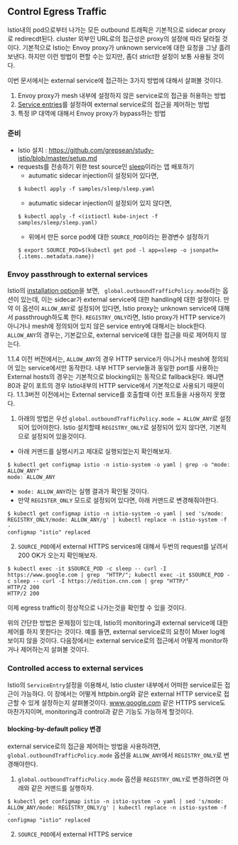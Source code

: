 ## Control Egress Traffic

Istio내의 pod으로부터 나가는 모든 outbound 트래픽은 기본적으로 sidecar proxy로 redirecdt된다. cluster 외부인 URL로의 접근성은 proxy의 설정에 따라 달라질 것 이다. 기본적으로 Istio는 Envoy proxy가 unknown service에 대한 요청을 그냥 흘려보낸다. 하지만 이런 방법이 편할 수는 있지만, 좀더 strict한 설정이 보통 사용될 것이다.

이번 문서에서는 external service에 접근하는 3가지 방법에 대해서 살펴볼 것이다.
1. Envoy proxy가 mesh 내부에 설정하지 않은 service로의 접근을 허용하는 방법
2. [Service entries](https://istio.io/docs/reference/config/networking/v1alpha3/service-entry/)를 설정하여 external service로의 접근을 제어하는 방법
3. 특정 IP 대역에 대해서 Envoy proxy가 bypass하는 방법


### 준비 
- Istio 설치 : https://github.com/grepsean/study-istio/blob/master/setup.md
- requests를 전송하기 위한 test source인 [sleep](https://github.com/istio/istio/tree/release-1.1/samples/sleep)이라는 앱 배포하기
  - autumatic sidecar injection이 설정되어 있다면,
  ```console
  $ kubectl apply -f samples/sleep/sleep.yaml
  ```
  - autumatic sidecar injection이 설정되어 있지 않다면,
  ```console
  $ kubectl apply -f <(istioctl kube-inject -f samples/sleep/sleep.yaml)
  ```
  - 위에서 만든 sorce pod에 대한 `SOURCE_POD`이라는 환경변수 설정하기 
  ```console
  $ export SOURCE_POD=$(kubectl get pod -l app=sleep -o jsonpath={.items..metadata.name})
  ```

### Envoy passthrough to external services
Istio의 [installation option](https://istio.io/docs/reference/config/installation-options/)을 보면, ` global.outboundTrafficPolicy.mode`라는 옵션이 있는데, 이는 sidecar가 external service에 대한 handling에 대한 설정이다. 
만약 이 옵션이 `ALLOW_ANY`로 설정되어 있다면, Istio proxy는 unknown service에 대해서 passthrough하도록 한다. 
`REGISTRY_ONLY`라면, Istio proxy가 HTTP service가 아니거나 mesh에 정의되어 있지 않은 service entry에 대해서는 block한다.
`ALLOW_ANY`의 경우는, 기본값으로, external service에 대한 접근을 따로 제어하지 않는다. 

1.1.4 이전 버전에서는, `ALLOW_ANY`의 경우 HTTP service가 아니거나 mesh에 정의되어 있는 service에서만 동작한다. 내부 HTTP servie들과 동일한 port를 사용하는 External hosts의 경우는 기본적으로 blocking되는 동작으로 fallback된다. 왜냐면 80과 같이 포트의 경우 Istio내부의 HTTP service에서 기본적으로 사용되기 때문이다. 1.1.3버전 이전에서는 External service를 호출할때 이런 포트들을 사용하지 못했다.

1. 아래의 방법은 우선 `global.outboundTrafficPolicy.mode = ALLOW_ANY`로 설정되어 있어야한다. Istio 설치할때 `REGISTRY_ONLY`로 설정되어 있지 않다면, 기본적으로 설정되어 있을것이다.
  - 아래 커맨드를 실행시키고 제대로 실행되었는지 확인해보자.
```console
$ kubectl get configmap istio -n istio-system -o yaml | grep -o "mode: ALLOW_ANY"
mode: ALLOW_ANY
```
  - `mode: ALLOW_ANY`라는 실행 결과가 확인될 것이다.
  - 만약 `REGISTER_ONLY` 모드로 설정되어 있다면, 아래 커맨드로 변경해줘야한다.  
```console
$ kubectl get configmap istio -n istio-system -o yaml | sed 's/mode: REGISTRY_ONLY/mode: ALLOW_ANY/g' | kubectl replace -n istio-system -f -
configmap "istio" replaced
```

2. `SOURCE_POD`에서 external HTTPS services에 대해서 두번의 request를 날려서 200 OK가 오는지 확인해보자.
```console
$ kubectl exec -it $SOURCE_POD -c sleep -- curl -I https://www.google.com | grep  "HTTP/"; kubectl exec -it $SOURCE_POD -c sleep -- curl -I https://edition.cnn.com | grep "HTTP/"
HTTP/2 200
HTTP/2 200
```

이제 egress traffic이 정상적으로 나가는것을 확인할 수 있을 것이다.

위의 간단한 방법은 문제점이 있는데, Istio의 monitoring과 external service에 대한 제어를 하지 못한다는 것이다. 예를 들면, external service로의 요청이 Mixer log에 보이지 않을 것이다. 다음장에서는 external service로의 접근에서 어떻게 monitor하거나 제어하는지 살펴볼 것이다.


### Controlled access to external services
Istio의 `ServiceEntry`설정을 이용해서, Istio cluster 내부에서 어떠한 service로든 접근이 가능하다. 이 장에서는 어떻게 httpbin.org와 같은 external HTTP service로 접근할 수 있게 설정하는지 살펴볼것이다. www.google.com 같은 HTTPS service도 마찬가지이며, monitoring과 control과 같은 기능도 가능하게 할것이다.

#### blocking-by-default policy 변경
external service로의 접근을 제어하는 방법을 사용하려면, `global.outboundTrafficPolicy.mode` 옵션을 `ALLOW_ANY`에서 `REGISTRY_ONLY`로 변경해야한다.

1. `global.outboundTrafficPolicy.mode` 옵션을 `REGISTRY_ONLY`로 변경하려면 아래와 같은 커맨드를 실행하자.
```console
$ kubectl get configmap istio -n istio-system -o yaml | sed 's/mode: ALLOW_ANY/mode: REGISTRY_ONLY/g' | kubectl replace -n istio-system -f -
configmap "istio" replaced
```

2. `SOURCE_POD`에서 external HTTPS service


